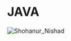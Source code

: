 # JAVA
![Shohanur_Nishad](https://user-images.githubusercontent.com/60940498/147674345-9605c801-825b-4b52-b10b-3b47f1afe41f.png)
